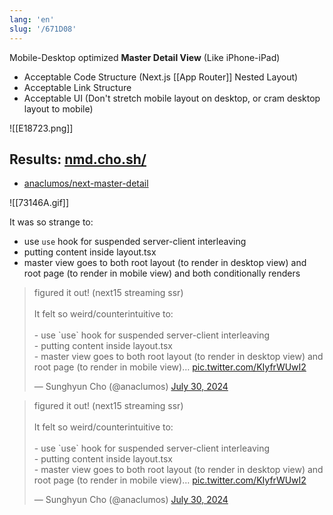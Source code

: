 ```yaml
---
lang: 'en'
slug: '/671D08'
---
```


Mobile-Desktop optimized **Master Detail View** (Like iPhone-iPad)

- Acceptable Code Structure (Next.js [[App Router]] Nested Layout)
- Acceptable Link Structure
- Acceptable UI (Don't stretch mobile layout on desktop, or cram desktop layout to mobile)

![[E18723.png]]

## Results: [nmd.cho.sh/](https://nmd.cho.sh/)

- [anaclumos/next-master-detail](https://github.com/anaclumos/next-master-detail)

![[73146A.gif]]

It was so strange to:

- use `use` hook for suspended server-client interleaving
- putting content inside layout.tsx
- master view goes to both root layout (to render in desktop view) and root page (to render in mobile view) and both conditionally renders

<blockquote class="twitter-tweet"><p lang="en" dir="ltr">figured it out! (next15 streaming ssr)<br/><br/>It felt so weird/counterintuitive to:<br/><br/>- use `use` hook for suspended server-client interleaving<br/>- putting content inside layout.tsx<br/>- master view goes to both root layout (to render in desktop view) and root page (to render in mobile view)… <a href="https://t.co/KIyfrWUwI2">pic.twitter.com/KIyfrWUwI2</a></p>&mdash; Sunghyun Cho (@anaclumos) <a href="https://twitter.com/anaclumos/status/1818210670388936713?ref_src=twsrc%5Etfw">July 30, 2024</a></blockquote>

<blockquote class="twitter-tweet"><p lang="en" dir="ltr">figured it out! (next15 streaming ssr)<br/><br/>It felt so weird/counterintuitive to:<br/><br/>- use `use` hook for suspended server-client interleaving<br/>- putting content inside layout.tsx<br/>- master view goes to both root layout (to render in desktop view) and root page (to render in mobile view)… <a href="https://t.co/KIyfrWUwI2">pic.twitter.com/KIyfrWUwI2</a></p>&mdash; Sunghyun Cho (@anaclumos) <a href="https://twitter.com/anaclumos/status/1818210670388936713?ref_src=twsrc%5Etfw">July 30, 2024</a></blockquote>
